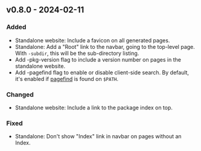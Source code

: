 ## v0.8.0 - 2024-02-11
### Added
- Standalone website: Include a favicon on all generated pages.
- Standalone: Add a "Root" link to the navbar, going to the top-level page.
With `-subdir`, this will be the sub-directory listing.
- Add -pkg-version flag to include a version number on pages in the standalone website.
- Add -pagefind flag to enable or disable client-side search. By default, it's enabled if [pagefind](https://pagefind.app) is found on `$PATH`.
### Changed
- Standalone website: Include a link to the package index on top.
### Fixed
- Standalone: Don't show "Index" link in navbar on pages without an Index.
